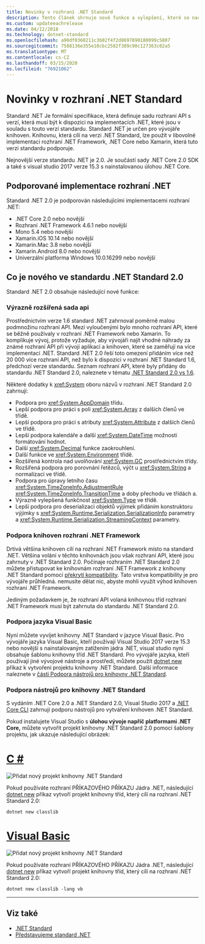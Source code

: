 ```yaml
---
title: Novinky v rozhraní .NET Standard
description: Tento článek shrnuje nové funkce a vylepšení, které se nacházejí v každé nové verzi standardu .NET.
ms.custom: updateeachrelease
ms.date: 04/12/2018
ms.technology: dotnet-standard
ms.openlocfilehash: a90df0360211c3b02f4f2d8697890180099c5807
ms.sourcegitcommit: 7588136e355e10cbc2582f389c90c127363c02a5
ms.translationtype: MT
ms.contentlocale: cs-CZ
ms.lasthandoff: 03/15/2020
ms.locfileid: "76921062"
---
```

# <a name="whats-new-in-the-net-standard"></a>Novinky v rozhraní .NET Standard

Standard .NET Je formální specifikace, která definuje sadu rozhraní API s verzí, která musí být k dispozici na implementacích .NET, které jsou v souladu s touto verzí standardu. Standard .NET je určen pro vývojáře knihoven. Knihovnu, která cílí na verzi .NET Standard, lze použít v libovolné implementaci rozhraní .NET Framework, .NET Core nebo Xamarin, která tuto verzi standardu podporuje.

Nejnovější verze standardu .NET je 2.0. Je součástí sady .NET Core 2.0 SDK a také s visual studio 2017 verze 15.3 s nainstalovanou úlohou .NET Core.

## <a name="supported-net-implementations"></a>Podporované implementace rozhraní .NET

Standard .NET 2.0 je podporován následujícími implementacemi rozhraní .NET:

- .NET Core 2.0 nebo novější
- Rozhraní .NET Framework 4.6.1 nebo novější
- Mono 5.4 nebo novější
- Xamarin.iOS 10.14 nebo novější
- Xamarin.Mac 3.8 nebo novější
- Xamarin.Android 8.0 nebo novější
- Univerzální platforma Windows 10.0.16299 nebo novější

## <a name="whats-new-in-the-net-standard-20"></a>Co je nového ve standardu .NET Standard 2.0

Standard .NET 2.0 obsahuje následující nové funkce:

### <a name="a-vastly-expanded-set-of-apis"></a>Výrazně rozšířená sada api

Prostřednictvím verze 1.6 standard .NET zahrnoval poměrně malou podmnožinu rozhraní API. Mezi vyloučenými bylo mnoho rozhraní API, které se běžně používaly v rozhraní .NET Framework nebo Xamarin. To komplikuje vývoj, protože vyžaduje, aby vývojáři najít vhodné náhrady za známé rozhraní API při vývoji aplikací a knihoven, které se zaměřují na více implementací .NET. Standard .NET 2.0 řeší toto omezení přidáním více než 20 000 více rozhraní API, než bylo k dispozici v rozhraní .NET Standard 1.6, předchozí verze standardu. Seznam rozhraní API, které byly přidány do standardu .NET Standard 2.0, naleznete v tématu [.NET Standard 2.0 vs 1.6](https://raw.githubusercontent.com/dotnet/standard/master/docs/versions/netstandard2.0_diff.md).

Některé dodatky k <xref:System> oboru názvů v rozhraní .NET Standard 2.0 zahrnují:

- Podpora pro <xref:System.AppDomain> třídu.
- Lepší podpora pro práci s poli <xref:System.Array> z dalších členů ve třídě.
- Lepší podpora pro práci s atributy <xref:System.Attribute> z dalších členů ve třídě.
- Lepší podpora kalendáře a další <xref:System.DateTime> možnosti formátování hodnot.
- Další <xref:System.Decimal> funkce zaokrouhlení.
- Další funkce ve <xref:System.Environment> třídě.
- Rozšířená kontrola nad uvolňování <xref:System.GC> prostřednictvím třídy.
- Rozšířená podpora pro porovnání řetězců, výčt u <xref:System.String> a normalizaci ve třídě.
- Podpora pro úpravy letního času <xref:System.TimeZoneInfo.AdjustmentRule> <xref:System.TimeZoneInfo.TransitionTime> a doby přechodu ve třídách a.
- Výrazně vylepšená funkčnost <xref:System.Type> ve třídě.
- Lepší podpora pro deserializaci objektů výjimek přidáním konstruktoru výjimky s <xref:System.Runtime.Serialization.SerializationInfo> parametry a <xref:System.Runtime.Serialization.StreamingContext> parametry.

### <a name="support-for-net-framework-libraries"></a>Podpora knihoven rozhraní .NET Framework

Drtivá většina knihoven cílí na rozhraní .NET Framework místo na standard .NET. Většina volání v těchto knihovnách jsou však rozhraní API, které jsou zahrnuty v .NET Standard 2.0. Počínaje rozhraním .NET Standard 2.0 můžete přistupovat ke knihovnám rozhraní .NET Framework z knihovny .NET Standard pomocí [překrytí kompatibility](https://github.com/dotnet/standard/blob/master/docs/planning/netstandard-2.0/README.md#assembly-unification). Tato vrstva kompatibility je pro vývojáře průhledná. nemusíte dělat nic, abyste mohli využít výhod knihoven rozhraní .NET Framework.

Jediným požadavkem je, že rozhraní API volaná knihovnou tříd rozhraní .NET Framework musí být zahrnuta do standardu .NET Standard 2.0.

### <a name="support-for-visual-basic"></a>Podpora jazyka Visual Basic

Nyní můžete vyvíjet knihovny .NET Standard v jazyce Visual Basic. Pro vývojáře jazyka Visual Basic, kteří používají Visual Studio 2017 verze 15.3 nebo novější s nainstalovaným zatížením jádra .NET, visual studio nyní obsahuje šablonu knihovny tříd .NET Standard. Pro vývojáře jazyka, kteří používají jiné vývojové nástroje a prostředí, můžete použít [dotnet new](../../core/tools/dotnet-new.md) příkaz k vytvoření projektu knihovny .NET Standard. Další informace naleznete v [části Podpora nástrojů pro knihovny .NET Standard](#tooling-support-for-net-standard-libraries).

### <a name="tooling-support-for-net-standard-libraries"></a>Podpora nástrojů pro knihovny .NET Standard

S vydáním .NET Core 2.0 a .NET Standard 2.0, Visual Studio 2017 a [.NET Core CLI](../../core/tools/index.md) zahrnují podporu nástrojů pro vytváření knihoven .NET Standard.

Pokud instalujete Visual Studio s **úlohou vývoje napříč platformami .NET Core,** můžete vytvořit projekt knihovny .NET Standard 2.0 pomocí šablony projektu, jak ukazuje následující obrázek:

<!-- markdownlint-disable MD025 -->

# <a name="c"></a>[C #](#tab/csharp)

![Přidat nový projekt knihovny .NET Standard](./media/std-project-cs.png)

Pokud používáte rozhraní PŘÍKAZOVÉHO PŘÍKAZU Jádra .NET, následující [dotnet new](../../core/tools/dotnet-new.md) příkaz vytvoří projekt knihovny tříd, který cílí na rozhraní .NET Standard 2.0:

```dotnetcli
dotnet new classlib
```

# <a name="visual-basic"></a>[Visual Basic](#tab/vb)

![Přidat nový projekt knihovny .NET Standard](./media/std-project-vb.png)

Pokud používáte rozhraní PŘÍKAZOVÉHO PŘÍKAZU Jádra .NET, následující [dotnet new](../../core/tools/dotnet-new.md) příkaz vytvoří projekt knihovny tříd, který cílí na rozhraní .NET Standard 2.0:

```dotnetcli
dotnet new classlib -lang vb
```

---

## <a name="see-also"></a>Viz také

- [.NET Standard](../net-standard.md)
- [Představujeme standard .NET](https://devblogs.microsoft.com/dotnet/introducing-net-standard/)
